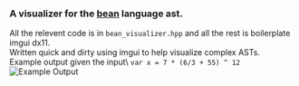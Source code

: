 ### A visualizer for the [bean](https://github.com/maxkunes/bean) language ast.
All the relevent code is in `bean_visualizer.hpp` and all the rest is boilerplate imgui dx11.\
Written quick and dirty using imgui to help visualize complex ASTs.\
Example output given the input\ `var x = 7 * (6/3 + 55) ^ 12`
![Example Output](https://i.imgur.com/vQ3b1Pn.png)